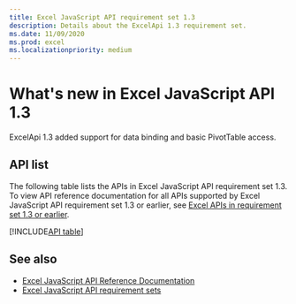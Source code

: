 ```yaml
---
title: Excel JavaScript API requirement set 1.3
description: Details about the ExcelApi 1.3 requirement set.
ms.date: 11/09/2020
ms.prod: excel
ms.localizationpriority: medium
---
```


# What's new in Excel JavaScript API 1.3

ExcelApi 1.3 added support for data binding and basic PivotTable access.

## API list

The following table lists the APIs in Excel JavaScript API requirement set 1.3. To view API reference documentation for all APIs supported by Excel JavaScript API requirement set 1.3 or earlier, see [Excel APIs in requirement set 1.3 or earlier](/javascript/api/excel?view=excel-js-1.3&preserve-view=true).

[!INCLUDE[API table](../../includes/excel-1_3.md)]

## See also

- [Excel JavaScript API Reference Documentation](/javascript/api/excel?view=excel-js-1.3&preserve-view=true)
- [Excel JavaScript API requirement sets](excel-api-requirement-sets.md)
